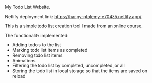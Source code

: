 My Todo List Website.

Netlify deployment link: https://happy-ptolemy-e70485.netlify.app/

This is a simple todo list creation tool I made from an online course.

The functionality implemented:
- Adding todo's to the list
- Marking todo list items as completed
- Removing todo list items
- Animations
- Filtering the todo list by completed, uncompleted, or all
- Storing the todo list in local storage so that the items are saved on reload
